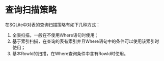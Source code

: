 # 查询扫描策略
在SQLite中对表的查询扫描策略有如下几种方式：
1.	全表扫描，一般在不使用Where语句时使用；
2.	基于索引扫描，在查询的表有索引并且Where语句中的条件可以使用该索引时使用；
3.	基本RowId的扫描，在Where查询条件中含有RowId时使用。

